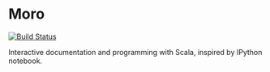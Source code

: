 Moro
====
[![Build Status](https://travis-ci.org/wolfe-pack/moro.svg?branch=master)](https://travis-ci.org/wolfe-pack/moro)

Interactive documentation and programming with Scala, inspired by IPython notebook.
